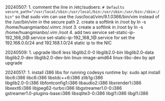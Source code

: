 20240507:
    1. comment the line in /etc/sudoers: 
        ```
            # Defaults secure_path="/usr/local/sbin:/usr/local/bin:/usr/sbin:/usr/bin:/sbin:/bin"
        ```
    so that sudo vim can use the /usr/local/vim/9.1.0366/bin/vim instead of the
    /usr/bin/vim in the secure path
    2. create a softlink in /root by ln -s /home/huangmianbo/.vimrc /root
    3. create a softlink in /root by ln -s /home/huangmianbo/.vim /root
    4. add two service set-static-ip-192_168_0@.service set-static-ip-192_168_1@.service for set the 192.168.0.0/24 and 192.168.1.0/24 static ip to the NIC


20240509:
    1. upgrade libc6 less libglib2.0-0 libglib2.0-bin libglib2.0-data libglib2.0-dev libglib2.0-dev-bin linux-image-amd64 linux-libc-dev by
    apt upgrade
    
20240517:
    1. install i386 libs for running codesys runtime by:
    sudo apt install libc6:i386 libc6:i386 libstdc++6:i386 zlib1g:i386 \
    libglib2.0-0:i386 libfontconfig1:i386 libaudio2:i386 libxrender1:i386 \
    libxext6:i386 libjpeg62-turbo:i386 libgstreamer1.0-0:i386 \
    gstreamer1.0-plugins-base:i386 libsqlite3-0:i386 libgl1:i386 libgl1:i386

